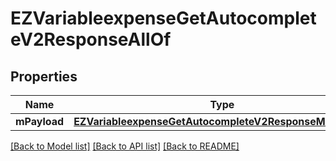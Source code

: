 # EZVariableexpenseGetAutocompleteV2ResponseAllOf

## Properties
Name | Type | Description | Notes
------------ | ------------- | ------------- | -------------
**mPayload** | [**EZVariableexpenseGetAutocompleteV2ResponseMPayload***](EZVariableexpenseGetAutocompleteV2ResponseMPayload.md) |  | 

[[Back to Model list]](../README.md#documentation-for-models) [[Back to API list]](../README.md#documentation-for-api-endpoints) [[Back to README]](../README.md)



